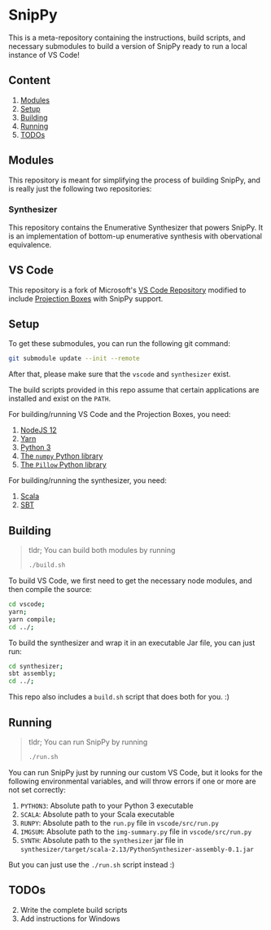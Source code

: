 # SnipPy

This is a meta-repository containing the instructions, build scripts, and necessary submodules to build a version of SnipPy ready to run a local instance of VS Code!

## Content
1. [Modules](#modules)
2. [Setup](#setup)
3. [Building](#building)
4. [Running](#running)
5. [TODOs](#todos)

## Modules
This repository is meant for simplifying the process of building SnipPy, and is really just the following two repositories:

### Synthesizer
This repository contains the Enumerative Synthesizer that powers SnipPy. It is an implementation of bottom-up enumerative synthesis with obervational equivalence.

## VS Code
This repository is a fork of Microsoft's [VS Code Repository](https://github.com/microsoft/vscode) modified to include [Projection Boxes](https://cseweb.ucsd.edu/~lerner/papers/projection-boxes-chi2020.pdf) with SnipPy support. 

## Setup
To get these submodules, you can run the following git command:

``` sh
git submodule update --init --remote
```

After that, please make sure that the `vscode` and `synthesizer` exist.

The build scripts provided in this repo assume that certain applications are installed and exist on the `PATH`.

For building/running VS Code and the Projection Boxes, you need:
1. [NodeJS 12](https://nodejs.org/en/)
2. [Yarn](https://yarnpkg.com/)
3. [Python 3](https://www.python.org/downloads/)
4. [The `numpy` Python library](https://numpy.org/install/)
5. [The `Pillow` Python library](https://pillow.readthedocs.io/en/stable/installation.html)

For building/running the synthesizer, you need:
1. [Scala](https://scala-lang.org/)
2. [SBT](https://www.scala-sbt.org/) 

## Building

> tldr; You can build both modules by running
> 
> ``` sh
> ./build.sh
> ```

To build VS Code, we first need to get the necessary node modules, and then compile the source:

``` sh
cd vscode;
yarn;
yarn compile;
cd ../;
```

To build the synthesizer and wrap it in an executable Jar file, you can just run:

``` sh
cd synthesizer;
sbt assembly;
cd ../;
```

This repo also includes a `build.sh` script that does both for you. :)

## Running

> tldr; You can run SnipPy by running
> ```sh
> ./run.sh
> ```

You can run SnipPy just by running our custom VS Code, but it looks for the following environmental variables, and will throw errors if one or more are not set correctly:

1. `PYTHON3`: Absolute path to your Python 3 executable
2. `SCALA`: Absolute path to your Scala executable
3. `RUNPY`: Absolute path to the `run.py` file in `vscode/src/run.py`
4. `IMGSUM`: Absolute path to the `img-summary.py` file in `vscode/src/run.py`
5. `SYNTH`: Absolute path to the `synthesizer` jar file in `synthesizer/target/scala-2.13/PythonSynthesizer-assembly-0.1.jar`

But you can just use the `./run.sh` script instead :)

## TODOs
2. Write the complete build scripts
3. Add instructions for Windows
